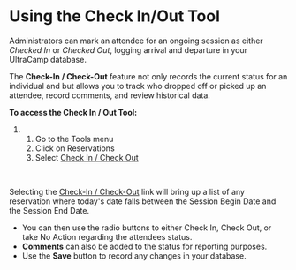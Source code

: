# Using the Check In/Out Tool
Administrators can mark an attendee for an ongoing session as either *Checked In* or *Checked Out*, logging arrival and departure in your UltraCamp database. 


The **Check-In / Check-Out** feature not only records the current status for an individual and but allows you to track who dropped off or picked up an attendee, record comments, and review historical data.    


**To access the Check In / Out Tool:**


1. 1. Go to the Tools menu
	2. Click on Reservations
	3. Select [Check In / Check Out](https://www.ultracamp.com/admin/tools/checkInOut.aspx)





 


Selecting the [Check-In / Check-Out](https://www.ultracamp.com/admin/tools/checkInOut.aspx) link will bring up a list of any reservation where today's date falls between the Session Begin Date and the Session End Date.


* You can then use the radio buttons to either Check In, Check Out, or take No Action regarding the attendees status.
* **Comments** can also be added to the status for reporting purposes.
* Use the **Save** button to record any changes in your database.


  
  



  
  



  
  


